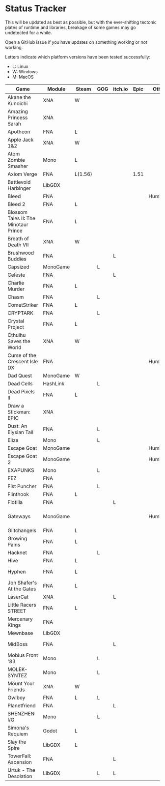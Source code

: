 # Status Tracker

This will be updated as best as possible, but with the ever-shifting tectonic plates of runtime and libraries, breakage of some games may go undetected for a while.

Open a GitHub issue if you have updates on something working or not working.

Letters indicate which platform versions have been tested successfully:

* L: Linux
* W: Windows
* M: MacOS

|Game			|Module	|Steam	|GOG	|itch.io|Epic	|Other	|Comments	|
|-----------------------|-------|-------|-------|-------|-------|-------|---------------|
|Akane the Kunoichi	|XNA	|W	|	|	|	|	|		|
|Amazing Princess Sarah	|XNA	|	|	|	|	|	|iomap error when loading level	|
|Apotheon		|FNA	|L	|	|	|	|	|		|
|Apple Jack 1&2		|XNA	|W	|	|	|	|	|		|
|Atom Zombie Smasher	|Mono	|L	|	|	|	|	|		|
|Axiom Verge		|FNA	|L(1.56)|	|	|1.51	|	|		|
|Battlevoid Harbinger	|LibGDX	|	|	|	|	|	|no audio	|
|Bleed			|FNA	|	|	|	|	|Humble:L|		|
|Bleed 2		|FNA	|L	|	|	|	|	|		|
|Blossom Tales II: The Minotaur Prince	|FNA	|L	|	|	|	|	|		|
|Breath of Death VII	|XNA	|W	|	|	|	|	|		|
|Brushwood Buddies	|FNA	|	|	|L	|	|	|		|
|Capsized		|MonoGame|	|L	|	|	|	|		|
|Celeste		|FNA	|	|	|L	|	|	|no audio	|
|Charlie Murder		|FNA	|L	|	|	|	|	|no online multiplayer|
|Chasm			|FNA	|	|L	|	|	|	|		|
|CometStriker		|FNA	|L	|	|	|	|	|		|
|CRYPTARK		|FNA	|	|L	|	|	|	|		|
|Crystal Project	|FNA	|L	|	|	|	|	|		|
|Cthulhu Saves the World|XNA	|W	|	|	|	|	|		|
|Curse of the Crescent Isle DX|FNA	|	|	|	|	|Humble:L|	|
|Dad Quest		|MonoGame|W	|	|	|	|	|no gamecontroller support|
|Dead Cells		|HashLink|	|L	|	|	|	|		|
|Dead Pixels II		|FNA	|L	|	|	|	|	|Early Access (2022-08-27)|
|Draw a Stickman: EPIC	|XNA	|	|	|	|	|	|crashes early without Steamworks.NET.dll stub|
|Dust: An Elysian Tail	|FNA	|	|L	|	|	|	|		|
|Eliza			|Mono	|	|L	|	|	|	|		|
|Escape Goat		|MonoGame|	|	|	|	|Humble:L|		|
|Escape Goat 2		|MonoGame|	|	|	|	|Humble:L|		|
|EXAPUNKS		|Mono	|	|L	|	|	|	|		|
|FEZ			|FNA	|	|	|	|	|	|beta: NullReferenceException|
|Fist Puncher		|FNA	|	|L	|	|	|	|		|
|Flinthook		|FNA	|L	|	|	|	|	|		|
|Flotilla		|FNA	|	|	|L	|	|	|		|
|Gateways		|MonoGame|	|	|	|	|Humble:L|Humble version works. Steam version needs more API in steamwrapper stub.|
|Glitchangels		|FNA	|L	|	|	|	|	|		|
|Growing Pains		|FNA	|L	|	|	|	|	|		|
|Hacknet		|FNA	|	|L	|	|	|	|		|
|Hive			|FNA	|L	|	|	|	|	|		|
|Hyphen			|FNA	|L	|	|	|	|	|unlisted on Steam. Still on humblebundle.|
|Jon Shafer's At the Gates|FNA	|L	|	|	|	|	|		|
|LaserCat		|XNA	|	|	|L	|	|	|		|
|Little Racers STREET	|FNA	|L	|	|	|	|	|		|
|Mercenary Kings	|FNA	|	|	|	|	|	|NLog.NLogConfigurationException|
|Mewnbase		|LibGDX	|	|	|	|	|	|		|
|MidBoss		|FNA	|	|	|L	|	|	|Crash on death; needs SDL_image fix from fnaify|
|Mobius Front '83	|Mono	|	|L	|	|	|	|has been buggy during play|
|MOLEK-SYNTEZ		|Mono	|	|L	|	|	|	|		|
|Mount Your Friends	|XNA	|W	|	|	|	|	|		|
|Owlboy			|FNA	|L	|L	|	|	|	|		|
|Planetfriend		|FNA	|	|	|L	|	|	|		|
|SHENZHEN I/O		|Mono	|	|L	|	|	|	|		|
|Simona's Requiem	|Godot	|L	|	|	|	|	|		|
|Slay the Spire		|LibGDX	|L	|	|	|	|	|steamworks4j	|
|TowerFall: Ascension	|FNA	|	|	|L	|	|	|		|
|Urtuk - The Desolation	|LibGDX	|	|L	|L	|	|	|steamworks4j	|

